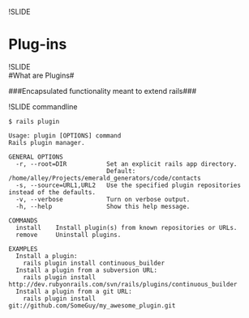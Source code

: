!SLIDE 
# Plug-ins #

!SLIDE  
#What are Plugins#

###Encapsulated functionality meant to extend rails###
  
!SLIDE commandline

    $ rails plugin
    
    Usage: plugin [OPTIONS] command
    Rails plugin manager.
    
    GENERAL OPTIONS
      -r, --root=DIR           Set an explicit rails app directory.
                               Default: /home/alley/Projects/emerald_generators/code/contacts
      -s, --source=URL1,URL2   Use the specified plugin repositories instead of the defaults.
      -v, --verbose            Turn on verbose output.
      -h, --help               Show this help message.
    
    COMMANDS
      install    Install plugin(s) from known repositories or URLs.
      remove     Uninstall plugins.
    
    EXAMPLES
      Install a plugin:
        rails plugin install continuous_builder
      Install a plugin from a subversion URL:
        rails plugin install http://dev.rubyonrails.com/svn/rails/plugins/continuous_builder
      Install a plugin from a git URL:
        rails plugin install git://github.com/SomeGuy/my_awesome_plugin.git

